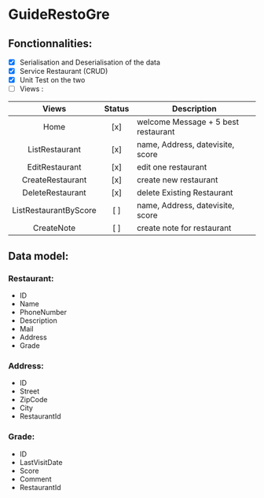 # GuideRestoGre

## Fonctionnalities:
-	[x] Serialisation and Deserialisation of the data
-	[x] Service Restaurant (CRUD)
-	[x] Unit Test on the two 
- [ ] Views : 

| Views 	                | Status  | Description 	|
| :----:	                | :--:    | ----------	|
| Home 	                  |   [x]   | welcome Message + 5 best restaurant	|
| ListRestaurant 	        |  [x] 	| name, Address, datevisite, score	|
| EditRestaurant 	        |	 [x]  | edit one restaurant 	|
| CreateRestaurant 	      |	 [x]  | create new restaurant 	|
| DeleteRestaurant 	      |	 [x]  | delete Existing Restaurant 	|
| ListRestaurantByScore 	|	 [ ]  |  name, Address, datevisite, score 	|
| CreateNote 	            |	 [ ]  | create note for restaurant 	|

## Data model:
### Restaurant:
- ID
- Name
- PhoneNumber
- Description
- Mail
- Address
- Grade
### Address:
- ID
- Street
- ZipCode
- City
- RestaurantId
### Grade:
- ID
- LastVisitDate
- Score
- Comment
- RestaurantId
